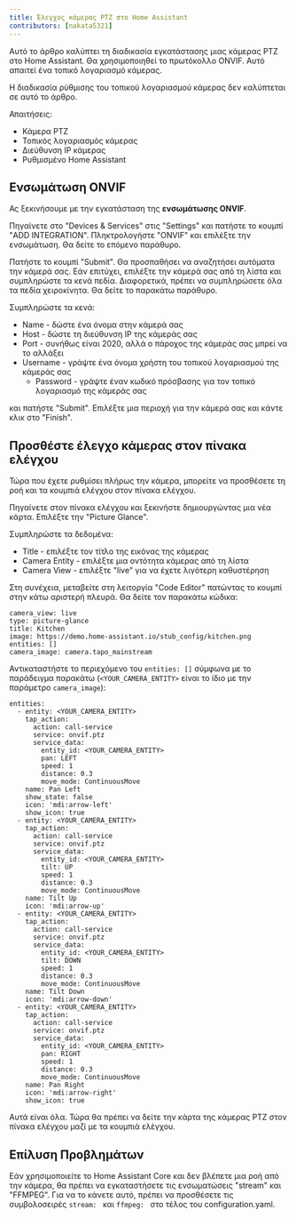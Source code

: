 ```yaml
---
title: Έλεγχος κάμερας PTZ στο Home Assistant
contributors: [nakata5321]
---
```


Αυτό το άρθρο καλύπτει τη διαδικασία εγκατάστασης μιας κάμερας PTZ στο Home Assistant. 
Θα χρησιμοποιηθεί το πρωτόκολλο ONVIF. Αυτό απαιτεί ένα τοπικό λογαριασμό κάμερας.

<robo-wiki-note type="warning">
Η διαδικασία ρύθμισης του τοπικού λογαριασμού κάμερας δεν καλύπτεται σε αυτό το άρθρο.
</robo-wiki-note>

Απαιτήσεις:
- Κάμερα PTZ
- Τοπικός λογαριασμός κάμερας
- Διεύθυνση IP κάμερας
- Ρυθμισμένο Home Assistant

## Ενσωμάτωση ONVIF

Ας ξεκινήσουμε με την εγκατάσταση της **ενσωμάτωσης ONVIF**. 

Πηγαίνετε στο "Devices & Services" στις "Settings" και πατήστε το κουμπί "ADD INTEGRATION".
Πληκτρολογήστε "ONVIF" και επιλέξτε την ενσωμάτωση. Θα δείτε το επόμενο παράθυρο.

 <robo-wiki-picture src="home-assistant/onvifsetup.jpg" />

Πατήστε το κουμπί "Submit". Θα προσπαθήσει να αναζητήσει αυτόματα την κάμερά σας. Εάν επιτύχει, 
επιλέξτε την κάμερά σας από τη λίστα και συμπληρώστε τα κενά πεδία. 
Διαφορετικά, πρέπει να συμπληρώσετε όλα τα πεδία χειροκίνητα. Θα δείτε το παρακάτω παράθυρο.

 <robo-wiki-picture src="home-assistant/onvifconfig.jpg" />

Συμπληρώστε τα κενά:
- Name - δώστε ένα όνομα στην κάμερά σας
- Host - δώστε τη διεύθυνση IP της κάμεράς σας
- Port - συνήθως είναι 2020, αλλά ο πάροχος της κάμεράς σας μπρεί να το αλλάξει
- Username - γράψτε ένα όνομα χρήστη του τοπικού λογαριασμού της κάμεράς σας
  - Password - γράψτε έναν κωδικό πρόσβασης για τον τοπικό λογαριασμό της κάμεράς σας

και πατήστε "Submit". Επιλέξτε μια περιοχή για την κάμερά σας και κάντε κλικ στο "Finish".

## Προσθέστε έλεγχο κάμερας στον πίνακα ελέγχου

Τώρα που έχετε ρυθμίσει πλήρως την κάμερα, μπορείτε να προσθέσετε τη ροή και τα κουμπιά ελέγχου στον πίνακα ελέγχου.

Πηγαίνετε στον πίνακα ελέγχου και ξεκινήστε δημιουργώντας μια νέα κάρτα. Επιλέξτε την "Picture Glance".

 <robo-wiki-picture src="home-assistant/glance.jpg" />

Συμπληρώστε τα δεδομένα:
- Title - επιλέξτε τον τίτλο της εικόνας της κάμερας
- Camera Entity - επιλέξτε μια οντότητα κάμερας από τη λίστα
- Camera View - επιλέξτε "live" για να έχετε λιγότερη καθυστέρηση

Στη συνέχεια, μεταβείτε στη λειτοργία "Code Editor" πατώντας το κουμπί στην κάτω αριστερή πλευρά. Θα δείτε τον παρακάτω κώδικα:
```shell
camera_view: live
type: picture-glance
title: Kitchen
image: https://demo.home-assistant.io/stub_config/kitchen.png
entities: []
camera_image: camera.tapo_mainstream
```

Αντικαταστήστε το περιεχόμενο του `entities: []` σύμφωνα με το παράδειγμα παρακάτω (`<YOUR_CAMERA_ENTITY>` είναι το ίδιο με την παράμετρο `camera_image`):

<code-helper copy>

```
entities:
  - entity: <YOUR_CAMERA_ENTITY>
    tap_action:
      action: call-service
      service: onvif.ptz
      service_data:
        entity_id: <YOUR_CAMERA_ENTITY>
        pan: LEFT
        speed: 1
        distance: 0.3
        move_mode: ContinuousMove
    name: Pan Left
    show_state: false
    icon: 'mdi:arrow-left'
    show_icon: true
  - entity: <YOUR_CAMERA_ENTITY>
    tap_action:
      action: call-service
      service: onvif.ptz
      service_data:
        entity_id: <YOUR_CAMERA_ENTITY>
        tilt: UP
        speed: 1
        distance: 0.3
        move_mode: ContinuousMove
    name: Tilt Up
    icon: 'mdi:arrow-up'
  - entity: <YOUR_CAMERA_ENTITY>
    tap_action:
      action: call-service
      service: onvif.ptz
      service_data:
        entity_id: <YOUR_CAMERA_ENTITY>
        tilt: DOWN
        speed: 1
        distance: 0.3
        move_mode: ContinuousMove
    name: Tilt Down
    icon: 'mdi:arrow-down'
  - entity: <YOUR_CAMERA_ENTITY>
    tap_action:
      action: call-service
      service: onvif.ptz
      service_data:
        entity_id: <YOUR_CAMERA_ENTITY>
        pan: RIGHT
        speed: 1
        distance: 0.3
        move_mode: ContinuousMove
    name: Pan Right
    icon: 'mdi:arrow-right'
    show_icon: true
```

</code-helper>

Αυτά είναι όλα. Τώρα θα πρέπει να δείτε την κάρτα της κάμερας PTZ στον πίνακα ελέγχου μαζί με τα κουμπιά ελέγχου.

## Επίλυση Προβλημάτων
Εάν χρησιμοποιείτε το Home Assistant Core και δεν βλέπετε μια ροή από την κάμερα, θα πρέπει να εγκαταστήσετε τις ενσωματώσεις "stream" και "FFMPEG". 
Για να το κάνετε αυτό, πρέπει να προσθέσετε τις συμβολοσειρές `stream: ` και `ffmpeg: ` στο τέλος του configuration.yaml.